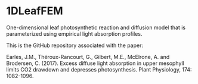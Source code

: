 # 1DLeafFEM
One-dimensional leaf photosynthetic reaction and diffusion model that is parameterized using empirical light absorption profiles.

This is the GitHub repository associated with the paper:

Earles, J.M., Théroux-Rancourt, G., Gilbert, M.E., McElrone, A. and Brodersen, C. (2017). Excess diffuse light absorption in upper mesophyll limits CO2 drawdown and depresses photosynthesis. Plant Physiology, 174: 1082-1096.

